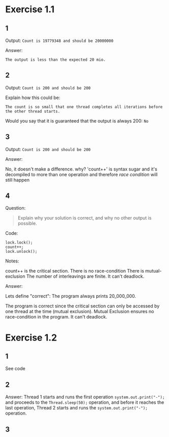 # Exercise 1.1

## 1
Output: ```Count is 19779348 and should be 20000000```

Answer: 

`The output is less than the expected 20 mio.`

## 2
Output: `Count is 200 and should be 200`

Explain how this could be: 

```The count is so small that one thread completes all iterations before the other thread starts.```

Would you say that it is guaranteed that the output is always 200: `No`

## 3
Output: `Count is 200 and should be 200`

Answer:

No, it doesn't make a difference. why? 'count++' is syntax sugar and it's decompiled to more than one operation and therefore *race condition* will still happen

## 4

Question:
> Explain why your solution is correct, and why no other output is possible.

Code:
```
lock.lock();
count++;
lock.unlock();
```

Notes: 

count++ is the critical section.
There is no race-condition
There is mutual-exclusion
The number of interleavings are finite.
It can't deadlock.


Answer:

Lets define "correct": The program always prints 20_000_000.

The program is correct since the critical section can only be accessed by one thread at the time (mutual exclusion). Mutual Exclusion ensures no race-condition in the program.
It can't deadlock.

# Exercise 1.2

## 1
See code

## 2
Answer:
Thread 1 starts and runs the first operation `system.out.print("-");` and proceeds to the `Thread.sleep(50);` operation, and before it reaches the last operation, Thread 2 starts and runs the `system.out.print("-");` operation.

## 3
